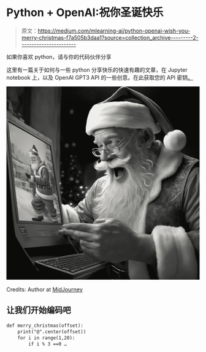 # Python + OpenAI:祝你圣诞快乐

> 原文：<https://medium.com/mlearning-ai/python-openai-wish-you-merry-christmas-f7a505b3daa1?source=collection_archive---------2----------------------->

如果你喜欢 python，请与你的代码伙伴分享

这里有一篇关于如何与一些 python 分享快乐的快速有趣的文章，在 Jupyter notebook 上，以及 OpenAI GPT3 API 的一些创意。在此获取您的 API 密钥[。](https://beta.openai.com/account/api-keys)

![](img/5245b3fee6b9abd06974fe5226618518.png)

Credits: Author at [MidJourney](https://www.midjourney.com/app/)

## 让我们开始编码吧

```
def merry_christmas(offset):
    print("@".center(offset))
    for i in range(1,20):
        if i % 3 ==0 …
```